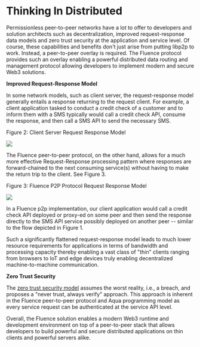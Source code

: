 # Thinking In Distributed

Permissionless peer-to-peer networks have a lot to offer to developers and solution architects such as decentralization, improved request-response data models and zero trust security at the application and service level. Of course, these capabilities and benefits don't just arise from putting libp2p to work. Instead, a peer-to-peer overlay is required. The Fluence protocol provides such an overlay enabling a powerful distributed data routing and management protocol allowing developers to implement modern and secure Web3 solutions.

**Improved Request-Response Model**

In some network models, such as client server, the request-response model generally entails a response returning to the request client. For example, a client application tasked to conduct a credit check of a customer and to inform them with a SMS typically would call a credit check API, consume the response, and then call a SMS API to send the necessary SMS.

Figure 2: Client Server Request Response Model

 ![](https://i.imgur.com/ZYLUzne.png)

The Fluence peer-to-peer protocol, on the other hand, allows for a much more effective Request-Response processing pattern where responses are forward-chained to the next consuming service\(s\) without having to make the return trip to the client. See Figure 3.

Figure 3: Fluence P2P Protocol Request Response Model

 ![](https://i.imgur.com/g3RGBRf.png)

In a Fluence p2p implementation, our client application would call a credit check API deployed or proxy-ed on some peer and then send the response directly to the SMS API service possibly deployed on another peer -- similar to the flow depicted in Figure 1.

Such a significantly flattened request-response model leads to much lower resource requirements for applications in terms of bandwidth and processing capacity thereby enabling a vast class of "thin" clients ranging from browsers to IoT and edge devices truly enabling decentralized machine-to-machine communication.

**Zero Trust Security**

The [zero trust security model](https://en.wikipedia.org/wiki/Zero_trust_security_model) assumes the worst reality, i.e., a breach, and proposes a "never trust, always verify" approach. This approach is inherent in the Fluence peer-to-peer protocol and Aqua programming model as every service request can be authenticated at the service API level.

Overall, the Fluence solution enables a modern Web3 runtime and development environment on top of a peer-to-peer stack that allows developers to build powerful and secure distributed applications on thin clients and powerful servers alike.

